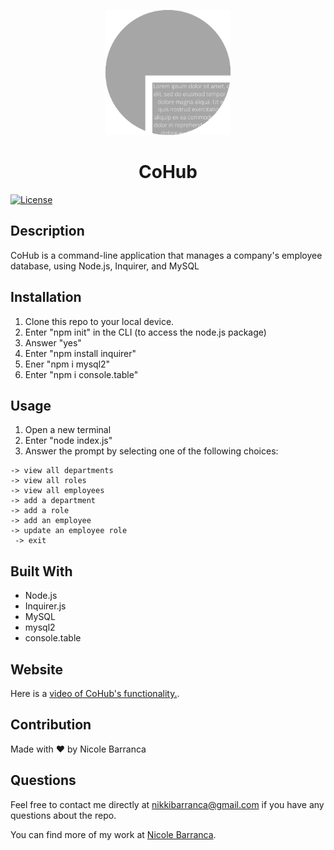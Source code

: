   <p align="center">
 <img width=200px height=200px src="./images/CH.png" alt="Project logo"></a>
</p>

<h1 align="center">CoHub</h1>

[![License](https://img.shields.io/badge/License-MIT-green.svg)](https://opensource.org/licenses/MIT)

## Description

CoHub is a command-line application that manages a company's employee database, using Node.js, Inquirer, and MySQL

## Installation

1. Clone this repo to your local device.
2. Enter "npm init" in the CLI (to access the node.js package)
3. Answer "yes"
4. Enter "npm install inquirer"
5. Ener "npm i mysql2"
6. Enter "npm i console.table"

## Usage

1. Open a new terminal
2. Enter "node index.js"
3. Answer the prompt by selecting one of the following choices:

```
-> view all departments
-> view all roles
-> view all employees
-> add a department
-> add a role
-> add an employee
-> update an employee role
 -> exit
```

## Built With

- Node.js
- Inquirer.js
- MySQL
- mysql2
- console.table

## Website

Here is a [video of CoHub's functionality.](https://youtu.be/t1ewZ6UJCOk).

## Contribution

Made with ❤️ by Nicole Barranca

## Questions

Feel free to contact me directly at nikkibarranca@gmail.com if you have any questions about the repo.

You can find more of my work at [Nicole Barranca](https://github.com/NicoleBarranca).
